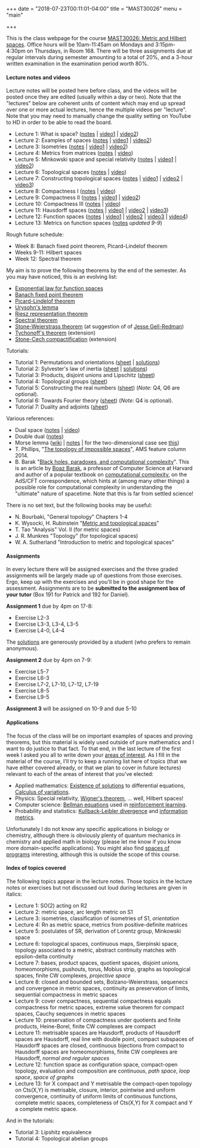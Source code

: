 +++
date = "2018-07-23T00:11:01-04:00"
title = "MAST30026"
menu = "main"

+++

This is the class webpage for the course [MAST30026: Metric and Hilbert spaces](https://handbook.unimelb.edu.au/subjects/mast30026). Office hours will be 10am-11:45am on Mondays and 3:15pm-4:30pm on Thursdays, in Room 168. There will be three assignments due at regular intervals during semester amounting to a total of 20%, and a 3-hour written examination in the examination period worth 80%.

#### Lecture notes and videos

Lecture notes will be posted here before class, and the videos will be posted once they are edited (usually within a day or two). Note that the "lectures" below are coherent units of content which may end up spread over one or more actual lectures, hence the multiple videos per "lecture". Note that you may need to manually change the quality setting on YouTube to HD in order to be able to read the board.

* Lecture 1: What is space? ([notes](http://therisingsea.org/notes/mast30026/lecture1.pdf) | [video1](https://youtu.be/xun4c-NXgW8) | [video2](https://youtu.be/Zvx_mHnAOjc))
* Lecture 2: Examples of spaces ([notes](http://therisingsea.org/notes/mast30026/lecture2.pdf) | [video1](https://youtu.be/K_5D2qrVnVY) | [video2](https://youtu.be/zZ8pqEaCub0))
* Lecture 3: Isometries ([notes](http://therisingsea.org/notes/mast30026/lecture3.pdf) | [video1](https://youtu.be/CRghZUfiK9Y) | [video2](https://youtu.be/31TeOpmAKdE))
* Lecture 4: Metrics from matrices ([notes](http://therisingsea.org/notes/mast30026/lecture4.pdf) | [video](https://youtu.be/xq0yDTXEEWQ))
* Lecture 5: Minkowski space and special relativity ([notes](http://therisingsea.org/notes/mast30026/lecture5.pdf) | [video1](https://youtu.be/D1QFTnSa9sE) | [video2](https://youtu.be/gdwYQm5exuY))
* Lecture 6: Topological spaces ([notes](http://therisingsea.org/notes/mast30026/lecture6.pdf) | [video](https://youtu.be/unJSJ9DJ80U))
* Lecture 7: Constructing topological spaces ([notes](http://therisingsea.org/notes/mast30026/lecture7.pdf) | [video1](https://youtu.be/WmSxAsUEOuo) | [video2](https://youtu.be/7kMfUi7MHbM) | [video3](https://youtu.be/IU6MhgYi8xE))
* Lecture 8: Compactness I ([notes](http://therisingsea.org/notes/mast30026/lecture8.pdf) | [video](https://youtu.be/NnZMhZ-RwOc))
* Lecture 9: Compactness II ([notes](http://therisingsea.org/notes/mast30026/lecture9.pdf) | [video1](https://youtu.be/ZtNeeMgfcGU) | [video2](https://youtu.be/1_nDG6u8fxI))
* Lecture 10: Compactness III ([notes](http://therisingsea.org/notes/mast30026/lecture10.pdf) | [video](https://youtu.be/6aEQ4KCugq4))
* Lecture 11: Hausdorff spaces ([notes](http://therisingsea.org/notes/mast30026/lecture11.pdf) | [video1](https://youtu.be/jS2YY3WbKLo) | [video2](https://youtu.be/TU-Sv-GuiJU) | [video3](https://youtu.be/JKF8FogTWqY))
* Lecture 12: Function spaces ([notes](http://therisingsea.org/notes/mast30026/lecture12.pdf) | [video1](https://youtu.be/twSGGyc0G_E) | [video2](https://youtu.be/hLlPa_NdcBg) | [video3](https://youtu.be/90kaC4aUQ_U) | [video4](https://youtu.be/N1shTZiP_pA))
* Lecture 13: Metrics on function spaces ([notes](http://therisingsea.org/notes/mast30026/lecture13.pdf) *updated 9-9*)

Rough future schedule:

* Week 8: Banach fixed point theorem, Picard-Lindelof theorem
* Weeks 9-11: Hilbert spaces
* Week 12: Spectral theorem

My aim is to prove the following theorems by the end of the semester. As you may have noticed, this is an evolving list:

* [Exponential law for function spaces](https://www.encyclopediaofmath.org/index.php/Exponential_law_(in_topology))
* [Banach fixed point theorem](https://en.wikipedia.org/wiki/Banach_fixed-point_theorem)
* [Picard-Lindelof theorem](https://en.wikipedia.org/wiki/Picard%E2%80%93Lindel%C3%B6f_theorem)
* [Urysohn's lemma](https://en.wikipedia.org/wiki/Urysohn%27s_lemma)
* [Riesz representation theorem](https://en.wikipedia.org/wiki/Riesz_representation_theorem)
* [Spectral theorem](https://en.wikipedia.org/wiki/Spectral_theorem)
* [Stone-Weierstrass theorem](https://en.wikipedia.org/wiki/Stone%E2%80%93Weierstrass_theorem) (at suggestion of of [Jesse Gell-Redman](https://sites.google.com/site/jessegellredman/))
* [Tychonoff's theorem](https://en.wikipedia.org/wiki/Tychonoff%27s_theorem) (extension)
* [Stone-Cech compactification](https://en.wikipedia.org/wiki/Stone%E2%80%93%C4%8Cech_compactification) (extension)

Tutorials:

* Tutorial 1: Permutations and orientations ([sheet](http://therisingsea.org/notes/mast30026/tutorial1.pdf) | [solutions](http://therisingsea.org/notes/mast30026/tutorial1-solns.pdf))
* Tutorial 2: Sylvester's law of inertia ([sheet](http://therisingsea.org/notes/mast30026/tutorial2.pdf) | [solutions](http://therisingsea.org/notes/mast30026/tutorial2-solns.pdf))
* Tutorial 3: Products, disjoint unions and Lipschitz ([sheet](http://therisingsea.org/notes/mast30026/tutorial3.pdf))
* Tutorial 4: Topological groups
([sheet](http://therisingsea.org/notes/mast30026/tutorial4.pdf))
* Tutorial 5: Constructing the real numbers
([sheet](http://therisingsea.org/notes/mast30026/tutorial5.pdf)) (*Note:* Q4, Q6 are optional).
* Tutorial 6: Towards Fourier theory ([sheet](http://therisingsea.org/notes/mast30026/tutorial6.pdf)) (*Note:* Q4 is optional).
* Tutorial 7: Duality and adjoints ([sheet](http://therisingsea.org/notes/mast30026/tutorial7.pdf))

Various references:

* Dual space ([notes](http://www.math.ubc.ca/~feldman/m425/dual.pdf) | [video](https://youtu.be/4XojH3dgPq8))
* Double dual ([notes](http://algebra.math.ust.hk/vector_space/12_dual/lecture4.shtml))
* Morse lemma ([wiki](https://en.wikipedia.org/wiki/Morse_theory#Morse_lemma) | [notes](http://math.stanford.edu/~conrad/diffgeomPage/handouts/morselemma.pdf) | for the two-dimensional case see [this](https://math.stackexchange.com/questions/1833130/are-there-more-types-of-critical-points-beyond-maxima-minima-saddle-points-for-h))
* T. Phillips, "[The topology of impossible spaces](http://www.ams.org/publicoutreach/feature-column/fc-2014-10)", AMS feature column 2014.
* B. Barak "[Black holes, paradoxes, and computational complexity](https://windowsontheory.org/2018/08/22/black-holes-paradoxes-and-computational-complexity/)". This is an article by [Boaz Barak](https://www.boazbarak.org), a professor of Computer Science at Harvard and author of a popular textbook on [computational complexity](http://theory.cs.princeton.edu/complexity/), on the AdS/CFT correspondence, which hints at (among many other things) a possible role for computational complexity in understanding the "ultimate" nature of spacetime. Note that this is far from settled science!

There is no set text, but the following books may be useful:

- N. Bourbaki, "General topology" Chapters 1-4
- K. Wysocki, H. Rubinstein "[Metric and topological spaces](http://metis.ms.unimelb.edu.au/~s620311/pdf/NewMetric07.pdf)"
- T. Tao "Analysis" Vol. II (for metric spaces)
- J. R. Munkres "Topology" (for topological spaces)
- W. A. Sutherland "Introduction to metric and topological spaces"

#### Assignments

In every lecture there will be assigned exercises and the three graded assignments will be largely made up of questions from those exercises. Ergo, keep up with the exercises and you'll be in good shape for the assessment. Assignments are to be **submitted to the assignment box of your tutor** (Box 191 for Patrick and 192 for Daniel).

**Assignment 1** due by 4pm on 17-8:

* Exercise L2-3
* Exercise L3-3, L3-4, L3-5
* Exercise L4-0, L4-4

The [solutions](http://therisingsea.org/notes/mast30026/ass1-soln.pdf) are generously provided by a student (who prefers to remain anonymous).

**Assignment 2** due by 4pm on 7-9:

* Exercise L5-7
* Exercise L6-3
* Exercise L7-2, L7-10, L7-12, L7-19
* Exercise L8-5
* Exercise L9-5

**Assignment 3** will be assigned on 10-9 and due 5-10

#### Applications

The focus of the class will be on important examples of spaces and proving theorems, but this material is widely used outside of pure mathematics and I want to do justice to that fact. To that end, in the last lecture of the first week I asked you all to write down your [areas of interest](https://gist.github.com/dmurfet/327844cf4b4cc842718277642f041f8a). As I fill in the material of the course, I'll try to keep a running list here of topics (that we have either covered already, or that we plan to cover in future lectures) relevant to each of the areas of interest that you've elected:

* Applied mathematics: [Existence of solutions](https://en.wikipedia.org/wiki/Picard%E2%80%93Lindel%C3%B6f_theorem) to differential equations, [Calculus of variations](https://en.wikipedia.org/wiki/Calculus_of_variations).
* Physics: Special relativity, [Wigner's theorem](https://en.wikipedia.org/wiki/Wigner%27s_theorem), ... well, Hilbert spaces!
* Computer science: [Bellman equations](https://en.wikipedia.org/wiki/Bellman_equation) used in [reinforcement learning](https://joshgreaves.com/reinforcement-learning/understanding-rl-the-bellman-equations/).
* Probability and statistics: [Kullback-Leibler divergence](https://en.wikipedia.org/wiki/Kullback%E2%80%93Leibler_divergence) and [information metrics](https://en.wikipedia.org/wiki/Fisher_information_metric).

Unfortunately I do not know any specific applications in biology or chemistry, although there is obviously plenty of quantum mechanics in chemistry and applied math in biology (please let me know if you know more domain-specific applications). You might also find [spaces of programs](https://gist.github.com/dmurfet/688af9d4413cbb9a13ca5d50b28ddcbc) interesting, although this is outside the scope of this course.

#### Index of topics covered

The following topics appear in the lecture notes. Those topics in the lecture notes or exercises but not discussed out loud during lectures are given in italics:

* Lecture 1: SO(2) acting on R2
* Lecture 2: metric space, arc length metric on S1
* Lecture 3: isometries, classification of isometries of S1, *orientation*
* Lecture 4: Rn as metric space, metrics from positive-definite matrices
* Lecture 5: postulates of SR, derivation of Lorentz group, Minkowski space
* Lecture 6: topological spaces, continuous maps, Sierpinski space, topology associated to a metric, abstract continuity matches with epsilon-delta continuity
* Lecture 7: bases, product spaces, quotient spaces, disjoint unions, homeomorphisms, pushouts, torus, Mobius strip, graphs as topological spaces, finite CW complexes, *projective space*
* Lecture 8: closed and bounded sets, Bolzano-Weierstrass, sequenecs and convergence in metric spaces, continuity as preservation of limits, sequential compactness in metric spaces
* Lecture 9: cover compactness, sequential compactness equals compactness for metric spaces, extreme value theorem for compact spaces, Cauchy sequences in metric spaces
* Lecture 10: preservation of compactness under quotients and finite products, Heine-Borel, finite CW complexes are compact
* Lecture 11: metrisable spaces are Hausdorff, products of Hausdorff spaces are Hausdorff, real line with double point, compact subspaces of Hausdorff spaces are closed, continuous bijections from compact to Hausdorff spaces are homeomorphisms, finite CW complexes are Hausdorff, *normal and regular spaces*
* Lecture 12: function space as configuration space, compact-open topology, evaluation and composition are continuous, *path space*, *loop space*, *space of graphs*
* Lecture 13: for X compact and Y metrisable the compact-open topology on Cts(X,Y) is metrisable, closure, interior, pointwise and uniform convergence, continuity of uniform limits of continuous functions, complete metric spaces, completeness of Cts(X,Y) for X compact and Y a complete metric space.

And in the tutorials:

* Tutorial 3: Lipshitz equivalence
* Tutorial 4: Topological abelian groups